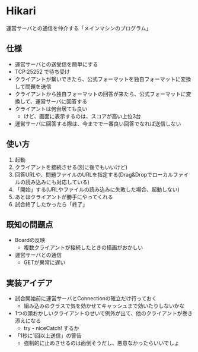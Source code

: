 ﻿# Hikari
運営サーバとの通信を仲介する「メインマシンのプログラム」

## 仕様

* 運営サーバとの送受信を簡単にする
* TCP:25252 で待ち受け
* クライアントが繋いできたら、公式フォーマットを独自フォーマットに変換して問題を送信
* クライアントから独自フォーマットの回答が来たら、公式フォーマットに変換して、運営サーバに回答する
* クライアントは何台居ても良い
  * けど、画面に表示するのは、スコアが高い上位3台
* 運営サーバに回答する際は、今までで一番良い回答でなれば送信しない

## 使い方

1. 起動
2. クライアントを接続させる(別に後でもいいけど)
3. 回答URLや、問題ファイルのURLを指定する(Drag&Dropでローカルファイルの読み込みにも対応している)
4. 「開始」する(URLやファイルの読み込みに失敗した場合、起動しない)
5. あとはクライアントが勝手にやってくれる
6. 試合終了したかったら「終了」

## 既知の問題点

* Boardの反映
  * 複数クライアントが接続したときの描画がおかしい
* 運営サーバとの通信
  * GETが異常に遅い
  
## 実装アイデア

* 試合開始前に運営サーバとConnectionの確立だけ行っておく
  * 組み込みのクラスで気を効かせてキャッシュまで効いたりしないかな
* 1つの頭おかしいクライアントのせいで例外が出て、他のクライアントが巻き添えになる
  * try - niceCatch! するか
* 「1秒に1回以上送信」の警告
  * 強制的に止めさせるのは面倒そうだし、悪意なかったらいいでしょ
